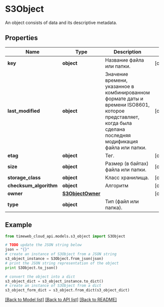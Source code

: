 # S3Object

An object consists of data and its descriptive metadata.

## Properties
Name | Type | Description | Notes
------------ | ------------- | ------------- | -------------
**key** | **object** | Название файла или папки. | [optional] 
**last_modified** | **object** | Значение времени, указанное в комбинированном формате даты и времени ISO8601, которое представляет, когда была сделана последняя модификация файла или папки. | [optional] 
**etag** | **object** | Тег. | [optional] 
**size** | **object** | Размер (в байтах) файла или папки. | [optional] 
**storage_class** | **object** | Класс хранилища. | [optional] 
**checksum_algorithm** | **object** | Алгоритм | [optional] 
**owner** | [**S3ObjectOwner**](S3ObjectOwner.md) |  | [optional] 
**type** | **object** | Тип (файл или папка). | 

## Example

```python
from timeweb_cloud_api.models.s3_object import S3Object

# TODO update the JSON string below
json = "{}"
# create an instance of S3Object from a JSON string
s3_object_instance = S3Object.from_json(json)
# print the JSON string representation of the object
print S3Object.to_json()

# convert the object into a dict
s3_object_dict = s3_object_instance.to_dict()
# create an instance of S3Object from a dict
s3_object_form_dict = s3_object.from_dict(s3_object_dict)
```
[[Back to Model list]](../README.md#documentation-for-models) [[Back to API list]](../README.md#documentation-for-api-endpoints) [[Back to README]](../README.md)


